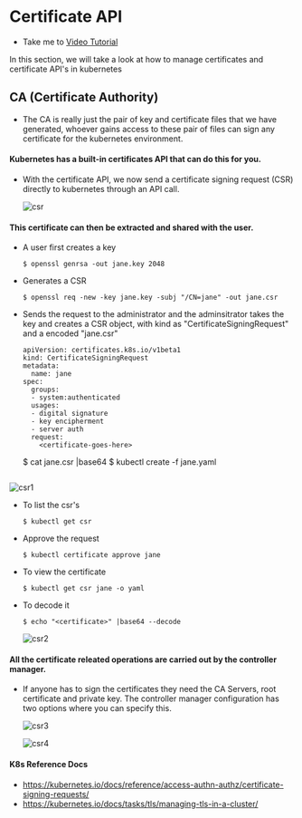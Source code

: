 # Certificate API
  - Take me to [Video Tutorial](https://kodekloud.com/topic/certificates-api/)
  
In this section, we will take a look at how to manage certificates and certificate API's in kubernetes

## CA (Certificate Authority)
- The CA is really just the pair of key and certificate files that we have generated, whoever gains access to these pair of files can sign any certificate for the kubernetes environment.

#### Kubernetes has a built-in certificates API that can do this for you. 
- With the certificate API, we now send a certificate signing request (CSR) directly to kubernetes through an API call.
   
  ![csr](../../images/csr.PNG)
   
#### This certificate can then be extracted and shared with the user.
- A user first creates a key
  ```
  $ openssl genrsa -out jane.key 2048
  ```
- Generates a CSR
  ```
  $ openssl req -new -key jane.key -subj "/CN=jane" -out jane.csr 
  ```
- Sends the request to the administrator and the adminsitrator takes the key and creates a CSR object, with kind as "CertificateSigningRequest" and a encoded "jane.csr"
  ```
  apiVersion: certificates.k8s.io/v1beta1
  kind: CertificateSigningRequest
  metadata:
    name: jane
  spec:
    groups:
    - system:authenticated
    usages:
    - digital signature
    - key encipherment
    - server auth
    request:
      <certificate-goes-here>

  ```
  $ cat jane.csr |base64 
  $ kubectl create -f jane.yaml
  ```
 ![csr1](../../images/csr1.PNG)
  
- To list the csr's
  ```
  $ kubectl get csr
  ```
- Approve the request
  ```
  $ kubectl certificate approve jane
  ```
- To view the certificate
  ```
  $ kubectl get csr jane -o yaml
  ```
- To decode it
  ```
  $ echo "<certificate>" |base64 --decode
  ```
  
  ![csr2](../../images/csr2.PNG)
  
#### All the certificate releated operations are carried out by the controller manager. 
- If anyone has to sign the certificates they need the CA Servers, root certificate and private key. The controller manager configuration has two options where you can specify this.

  ![csr3](../../images/csr3.PNG)
  
  ![csr4](../../images/csr4.PNG)
  
  
#### K8s Reference Docs
- https://kubernetes.io/docs/reference/access-authn-authz/certificate-signing-requests/
- https://kubernetes.io/docs/tasks/tls/managing-tls-in-a-cluster/
 
  


